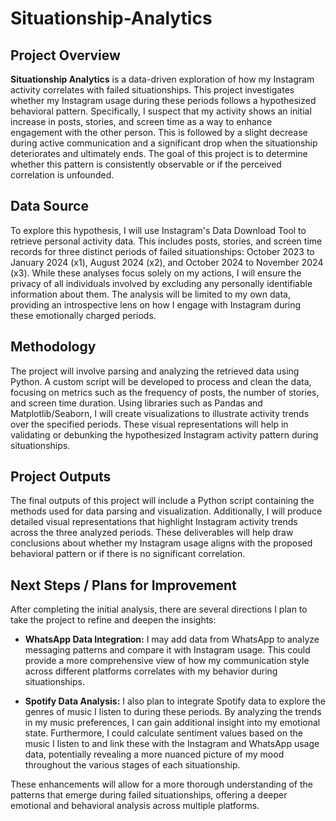 # Situationship-Analytics
## Project Overview
**Situationship Analytics** is a data-driven exploration of how my Instagram activity correlates with failed situationships. This project investigates whether my Instagram usage during these periods follows a hypothesized behavioral pattern. Specifically, I suspect that my activity shows an initial increase in posts, stories, and screen time as a way to enhance engagement with the other person. This is followed by a slight decrease during active communication and a significant drop when the situationship deteriorates and ultimately ends. The goal of this project is to determine whether this pattern is consistently observable or if the perceived correlation is unfounded.

## Data Source
To explore this hypothesis, I will use Instagram's Data Download Tool to retrieve personal activity data. This includes posts, stories, and screen time records for three distinct periods of failed situationships: October 2023 to January 2024 (x1), August 2024 (x2), and October 2024 to November 2024 (x3). While these analyses focus solely on my actions, I will ensure the privacy of all individuals involved by excluding any personally identifiable information about them. The analysis will be limited to my own data, providing an introspective lens on how I engage with Instagram during these emotionally charged periods.

## Methodology
The project will involve parsing and analyzing the retrieved data using Python. A custom script will be developed to process and clean the data, focusing on metrics such as the frequency of posts, the number of stories, and screen time duration. Using libraries such as Pandas and Matplotlib/Seaborn, I will create visualizations to illustrate activity trends over the specified periods. These visual representations will help in validating or debunking the hypothesized Instagram activity pattern during situationships.

## Project Outputs
The final outputs of this project will include a Python script containing the methods used for data parsing and visualization. Additionally, I will produce detailed visual representations that highlight Instagram activity trends across the three analyzed periods. These deliverables will help draw conclusions about whether my Instagram usage aligns with the proposed behavioral pattern or if there is no significant correlation.

## Next Steps / Plans for Improvement
After completing the initial analysis, there are several directions I plan to take the project to refine and deepen the insights:

- **WhatsApp Data Integration:** I may add data from WhatsApp to analyze messaging patterns and compare it with Instagram usage. This could provide a more comprehensive view of how my communication style across different platforms correlates with my behavior during situationships.

- **Spotify Data Analysis:** I also plan to integrate Spotify data to explore the genres of music I listen to during these periods. By analyzing the trends in my music preferences, I can gain additional insight into my emotional state. Furthermore, I could calculate sentiment values based on the music I listen to and link these with the Instagram and WhatsApp usage data, potentially revealing a more nuanced picture of my mood throughout the various stages of each situationship.

These enhancements will allow for a more thorough understanding of the patterns that emerge during failed situationships, offering a deeper emotional and behavioral analysis across multiple platforms.
